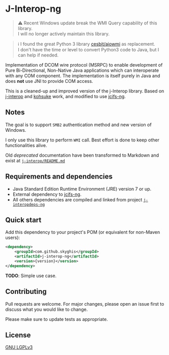 # J-Interop-ng

> ⚠️
> Recent Windows update break the WMI Query capability of this library.  
> I will no longer actively maintain this library.

> ℹ️
> I found the great Python 3 library [cesbit/aiowmi](https://github.com/cesbit/aiowmi) as replacement.  
> I don't have the time or level to convert Python3 code to Java, but I can help if needed.

  

Implementation of DCOM wire protocol (MSRPC) to enable development of Pure Bi-Directional, Non-Native Java applications which can interoperate with any COM component.
The implementation is itself purely in Java and does **not** use JNI to provide COM access.

This is a cleaned-up and improved version of the j-Interop library.
Based on [j-interop]([https://sourceforge.net/projects/j-interop/) and [kohsuke](https://github.com/kohsuke/j-interop) work, and modified to use [jcifs-ng](https://github.com/AgNO3/jcifs-ng).

## Notes

The goal is to support `SMB2` authentication method and new version of Windows.

I only use this library to perform `WMI` call. Best effort is done to keep other functionalities alive.

Old _deprecated_ documentation have been transformed to Markdown and exist at [`j-interop/README.md`](j-interop/README.md)

## Requirements and dependencies

- Java Standard Edition Runtime Environment (JRE) version 7 or up.
- External dependency to [jcifs-ng](https://github.com/AgNO3/jcifs-ng).
- All others dependencies are compiled and linked from project [`j-interopdeps-ng`](j-interopdeps)

## Quick start

Add this dependency to your project's POM (or equivalent for non-Maven users):

```xml
<dependency>
    <groupId>com.github.skyghis</groupId>
    <artifactId>j-interop-ng</artifactId>
    <version>{version}</version>
</dependency>
```

**TODO**: Simple use case.

## Contributing

Pull requests are welcome. For major changes, please open an issue first to discuss what you would like to change.

Please make sure to update tests as appropriate.

## License

[GNU LGPLv3](https://choosealicense.com/licenses/lgpl-3.0/)
